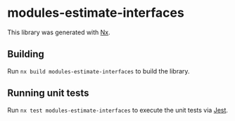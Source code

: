 # modules-estimate-interfaces

This library was generated with [Nx](https://nx.dev).

## Building

Run `nx build modules-estimate-interfaces` to build the library.

## Running unit tests

Run `nx test modules-estimate-interfaces` to execute the unit tests via [Jest](https://jestjs.io).
